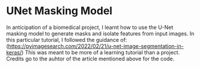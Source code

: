 # UNet Masking Model

In anticipation of a biomedical project, I learnt how to use the U-Net masking model to generate masks and isolate features from input images.
In this particular tutorial, I followed the guidance of: (https://pyimagesearch.com/2022/02/21/u-net-image-segmentation-in-keras/)
This was meant to be more of a learning tutorial than a project. Credits go to the auhtor of the article mentioned above for the code. 
